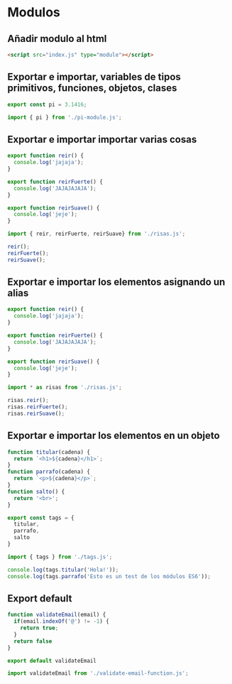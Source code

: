 # Modulos 
## Añadir modulo al html
```html
<script src="index.js" type="module"></script>
```

## Exportar e importar, variables de tipos primitivos, funciones, objetos, clases
```Javascript
export const pi = 3.1416;
```
```Javascript
import { pi } from './pi-module.js';
```

## Exportar e importar importar varias cosas
```Javascript
export function reir() {
  console.log('jajaja');
}

export function reirFuerte() {
  console.log('JAJAJAJAJA');  
}

export function reirSuave() {
  console.log('jeje');
}
```
```Javascript
import { reir, reirFuerte, reirSuave} from './risas.js';

reir();
reirFuerte();
reirSuave();
```

## Exportar e importar los elementos asignando un alias
```Javascript
export function reir() {
  console.log('jajaja');
}

export function reirFuerte() {
  console.log('JAJAJAJAJA');  
}

export function reirSuave() {
  console.log('jeje');
}
```
```Javascript
import * as risas from './risas.js';

risas.reir();
risas.reirFuerte();
risas.reirSuave();
```

## Exportar e importar los elementos en un objeto
```Javascript
function titular(cadena) {
  return `<h1>${cadena}</h1>`;
}
function parrafo(cadena) {
  return `<p>${cadena}</p>`;
}
function salto() {
  return '<br>';
}

export const tags = {
  titular,
  parrafo,
  salto
}
```
```Javascript
import { tags } from './tags.js';

console.log(tags.titular('Hola!'));
console.log(tags.parrafo('Esto es un test de los módulos ES6'));
```

## Export default
```Javascript
function validateEmail(email) {
  if(email.indexOf('@') != -1) {
    return true;
  }
  return false
}

export default validateEmail
```
```Javascript
import validateEmail from './validate-email-function.js';
```

